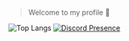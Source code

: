 > Welcome to my profile 👋

![Top Langs](https://github-readme-stats.vercel.app/api/top-langs/?username=oneheka&layout=compact&theme=merko)
[![Discord Presence](https://lanyard.cnrad.dev/api758717520525000794?bg=#121613&showDisplayName=true&hideStatus=true)](https://discord.com/users/api758717520525000794)
